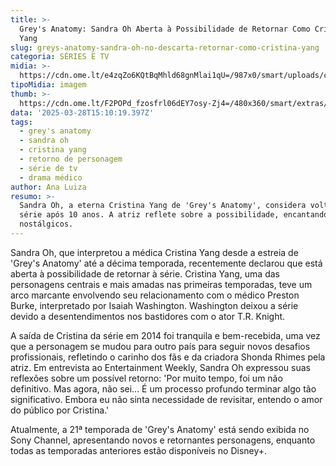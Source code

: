 ```yaml
---
title: >-
  Grey's Anatomy: Sandra Oh Aberta à Possibilidade de Retornar Como Cristina
  Yang
slug: greys-anatomy-sandra-oh-no-descarta-retornar-como-cristina-yang
categoria: SÉRIES E TV
midia: >-
  https://cdn.ome.lt/e4zqZo6KQtBqMhld68gnMlai1qU=/987x0/smart/uploads/conteudo/fotos/OMELETE_CAPA_-_2025-03-28T111952.659.png
tipoMidia: imagem
thumb: >-
  https://cdn.ome.lt/F2POPd_fzosfrl06dEY7osy-Zj4=/480x360/smart/extras/conteudos/omelete_THUMB_-_2025-03-28T111941.393.png
data: '2025-03-28T15:10:19.397Z'
tags:
  - grey's anatomy
  - sandra oh
  - cristina yang
  - retorno de personagem
  - série de tv
  - drama médico
author: Ana Luiza
resumo: >-
  Sandra Oh, a eterna Cristina Yang de 'Grey's Anatomy', considera voltar à
  série após 10 anos. A atriz reflete sobre a possibilidade, encantando fãs
  nostálgicos.
---
```


Sandra Oh, que interpretou a médica Cristina Yang desde a estreia de 'Grey's Anatomy' até a décima temporada, recentemente declarou que está aberta à possibilidade de retornar à série. Cristina Yang, uma das personagens centrais e mais amadas nas primeiras temporadas, teve um arco marcante envolvendo seu relacionamento com o médico Preston Burke, interpretado por Isaiah Washington. Washington deixou a série devido a desentendimentos nos bastidores com o ator T.R. Knight.

A saída de Cristina da série em 2014 foi tranquila e bem-recebida, uma vez que a personagem se mudou para outro país para seguir novos desafios profissionais, refletindo o carinho dos fãs e da criadora Shonda Rhimes pela atriz. Em entrevista ao Entertainment Weekly, Sandra Oh expressou suas reflexões sobre um possível retorno: 'Por muito tempo, foi um não definitivo. Mas agora, não sei... É um processo profundo terminar algo tão significativo. Embora eu não sinta necessidade de revisitar, entendo o amor do público por Cristina.'

Atualmente, a 21ª temporada de 'Grey's Anatomy' está sendo exibida no Sony Channel, apresentando novos e retornantes personagens, enquanto todas as temporadas anteriores estão disponíveis no Disney+.
